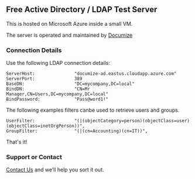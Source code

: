 ## Free Active Directory / LDAP Test Server

This is hosted on Microsoft Azure inside a small VM.

The server is operated and maintained by [Documize](https://documize.com)

### Connection Details

Use the following LDAP connection details:

	ServerHost:               "documize-ad.eastus.cloudapp.azure.com"
	ServerPort:               389
 	BaseDN:                   "DC=mycompany,DC=local"
	BindDN:                   "CN=Mr Manager,CN=Users,DC=mycompany,DC=local"
	BindPassword:             "Pass@word1!"

The following examples filters canbe used to retrieve users and groups.

    UserFilter:               "(|(objectCategory=person)(objectClass=user)(objectClass=inetOrgPerson))",
	GroupFilter:              "(|(cn=Accounting)(cn=IT))",

That's it!

### Support or Contact

[Contact Us](https://documize.com/contact) and we’ll help you sort it out.
